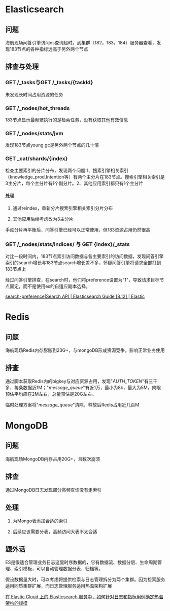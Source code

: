 # Elasticsearch

## 问题

海航现场问答引擎访问es查询超时。到集群（182，183，184）服务器查看，发现183节点的各种指标远高于另外两个节点

## 排查与处理

### GET /_tasks与GET /_tasks/{taskId}

未发现长时间占用资源的任务

### GET /_nodes/hot_threads

183节点显示最频繁执行的是检索任务，没有获取其他有效信息

### GET /_nodes/stats/jvm

发现183节点young gc是另外两个节点的几十倍

### GET _cat/shards/{index}

检查主要索引的分片分布，发现两个问题:1、搜索引擎相关索引（knowledge_prod,Intention等）有两个主分片在183节点。搜索引擎相关索引是3主分片，每个主分片有1个副分片。2、其他应用索引都只有1个主分片

#### 处理

1. 通过reindex，重新分片搜索引擎相关索引分片分布

2. 其他应用后续考虑改为3主分片

手动分片再平衡后，问答引擎已经可以正常使用，但183资源占用仍然很高

### GET /_nodes/stats/indices/ 与 GET {index}/_stats

对比一段时间内，183节点索引访问数据与各主要索引的访问数据，发现问答引擎索引的search增长与183节点search增长差不多，怀疑问答引擎将请求全部打到183节点上

经过问答引擎排查，在search时，他们将preference设置为"1"，导致请求目标节点固定，而不是使用es的自适应副本选择。

[search-preference|Search API | Elasticsearch Guide [8.12] | Elastic](https://www.elastic.co/guide/en/elasticsearch/reference/current/search-search.html#search-preference)

# Redis

## 问题

海航现场Redis内存膨胀到23G+，与mongoDB形成资源竞争，影响正常业务使用

## 排查

通过脚本获取Redis内的bigkey与对应资源占用，发现"*AUTH_TOKEN*"有三千多，每条数据近1M；"*message_queue*"有近1万，最小为8k，最大为5M，肉眼预估平均应在2M左右，总量预估是20G左右。

临时处理方案将"*message_queue*"清除，释放后Redis占用近几百M

# MongoDB

## 问题

海航现场MongoDB内存占用20G+，且数次崩溃

## 排查

通过MongoDB日志发现部分高频查询没有走索引

## 处理

1. 为Mongo表添加合适的索引

2. 后续应该需要分表，高频访问大表不太合适

## 题外话

ES是很适合管理业务日志这里时序数据的，它有数据流、数据分层、生命周期管理、索引模板，可以自动管理数据分表，归档等。

假设数据量大时，可以考虑将提供检索与日志管理拆分为两个集群。因为检索服务适用同质集群扩展，而日志管理服务适用热温架构扩展

[在 Elastic Cloud 上的 Elasticsearch 服务中，如何针对日志和指标用例确定热温架构的规模](https://www.elastic.co/cn/blog/sizing-hot-warm-architectures-for-logging-and-metrics-in-the-elasticsearch-service-on-elastic-cloud)
